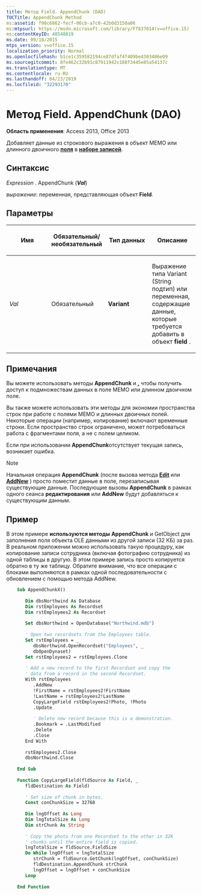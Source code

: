 ```yaml
---
title: Метод Field. AppendChunk (DAO)
TOCTitle: AppendChunk Method
ms:assetid: f98c6862-fecf-06cb-a7c0-42b0d3150a06
ms:mtpsurl: https://msdn.microsoft.com/library/Ff837014(v=office.15)
ms:contentKeyID: 48548819
ms.date: 09/18/2015
mtps_version: v=office.15
localization_priority: Normal
ms.openlocfilehash: b1ce1c359582194ce87dfaf4f409be4303486e09
ms.sourcegitcommit: 8fe462c32b91c87911942c188f3445e85a54137c
ms.translationtype: MT
ms.contentlocale: ru-RU
ms.lasthandoff: 04/23/2019
ms.locfileid: "32293170"
---
```

# <a name="fieldappendchunk-method-dao"></a>Метод Field. AppendChunk (DAO)

**Область применения**: Access 2013, Office 2013

Добавляет данные из строкового выражения в объект MEMO или длинного двоичного **[поля](field-object-dao.md)** в **[наборе записей](recordset-object-dao.md)**.

## <a name="syntax"></a>Синтаксис

*Expression* . AppendChunk (***Val***)

*выражение*: переменная, представляющая объект **Field**.

## <a name="parameters"></a>Параметры

<table>
<colgroup>
<col style="width: 25%" />
<col style="width: 25%" />
<col style="width: 25%" />
<col style="width: 25%" />
</colgroup>
<thead>
<tr class="header">
<th><p>Имя</p></th>
<th><p>Обязательный/необязательный</p></th>
<th><p>Тип данных</p></th>
<th><p>Описание</p></th>
</tr>
</thead>
<tbody>
<tr class="odd">
<td><p><em>Val</em></p></td>
<td><p>Обязательный</p></td>
<td><p><strong>Variant</strong></p></td>
<td><p>Выражение типа Variant (String подтип) или переменная, содержащие данные, которые требуется добавить в объект <strong>field</strong> .</p></td>
</tr>
</tbody>
</table>


## <a name="remarks"></a>Примечания

Вы можете использовать методы **AppendChunk** и **[,](field-getchunk-method-dao.md)** чтобы получить доступ к подмножествам данных в поле MEMO или длинном двоичном поле.

Вы также можете использовать эти методы для экономии пространства строк при работе с полями MEMO и длинных двоичных полей. Некоторые операции (например, копирование) включают временные строки. Если пространство строк ограничено, может потребоваться работа с фрагментами поля, а не с полем целиком.

Если при использовании **AppendChunk**отсутствует текущая запись, возникает ошибка.

> [!NOTE]
> Начальная операция **AppendChunk** (после вызова метода **[Edit](recordset-edit-method-dao.md)** или **[AddNew](recordset-addnew-method-dao.md)** ) просто поместит данные в поле, перезаписывая существующие данные. Последующие вызовы **AppendChunk** в рамках одного сеанса **редактирования** или **AddNew** будут добавляться к существующим данным.

## <a name="example"></a>Пример

В этом примере **используются методы** **AppendChunk** и GetObject для заполнения поля объекта OLE данными из другой записи (32 КБ) за раз. В реальном приложении можно использовать такую процедуру, как копирование записи сотрудника (включая фотографию сотрудника) из одной таблицы в другую. В этом примере запись просто копируется обратно в ту же таблицу. Обратите внимание, что все операции с блоками выполняются в рамках одной последовательности с обновлением с помощью метода AddNew.

```vb
    Sub AppendChunkX() 
     
       Dim dbsNorthwind As Database 
       Dim rstEmployees As Recordset 
       Dim rstEmployees2 As Recordset 
     
       Set dbsNorthwind = OpenDatabase("Northwind.mdb") 
     
       ' Open two recordsets from the Employees table. 
       Set rstEmployees = _ 
          dbsNorthwind.OpenRecordset("Employees", _ 
          dbOpenDynaset) 
       Set rstEmployees2 = rstEmployees.Clone 
     
       ' Add a new record to the first Recordset and copy the  
       ' data from a record in the second Recordset. 
       With rstEmployees 
          .AddNew 
          !FirstName = rstEmployees2!FirstName 
          !LastName = rstEmployees2!LastName 
          CopyLargeField rstEmployees2!Photo, !Photo 
          .Update 
     
          ' Delete new record because this is a demonstration. 
          .Bookmark = .LastModified 
          .Delete 
          .Close 
       End With 
     
       rstEmployees2.Close 
       dbsNorthwind.Close 
     
    End Sub 
     
    Function CopyLargeField(fldSource As Field, _ 
       fldDestination As Field) 
     
       ' Set size of chunk in bytes. 
       Const conChunkSize = 32768 
     
       Dim lngOffset As Long 
       Dim lngTotalSize As Long 
       Dim strChunk As String 
     
       ' Copy the photo from one Recordset to the other in 32K  
       ' chunks until the entire field is copied. 
       lngTotalSize = fldSource.FieldSize 
       Do While lngOffset < lngTotalSize 
          strChunk = fldSource.GetChunk(lngOffset, conChunkSize) 
          fldDestination.AppendChunk strChunk 
          lngOffset = lngOffset + conChunkSize 
       Loop 
     
    End Function
```
